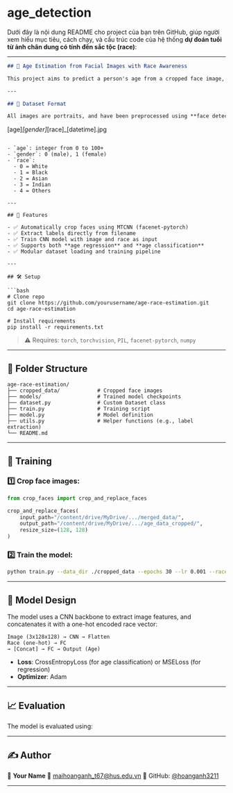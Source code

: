 # age_detection
Dưới đây là nội dung README cho project của bạn trên GitHub, giúp người xem hiểu mục tiêu, cách chạy, và cấu trúc code của hệ thống **dự đoán tuổi từ ảnh chân dung có tính đến sắc tộc (race)**:

---

```markdown
## 🧠 Age Estimation from Facial Images with Race Awareness

This project aims to predict a person's age from a cropped face image, using a **deep learning model that considers race** as an auxiliary input. The dataset includes images in the format `[age]_[gender]_[race]_[datetime].jpg`.

---

## 📂 Dataset Format

All images are portraits, and have been preprocessed using **face detection and cropping** to focus only on the face. File naming convention:

```

\[age]*\[gender]*\[race]\_\[datetime].jpg

````

- `age`: integer from 0 to 100+
- `gender`: 0 (male), 1 (female)
- `race`:  
  - 0 = White  
  - 1 = Black  
  - 2 = Asian  
  - 3 = Indian  
  - 4 = Others

---

## 🚀 Features

- ✅ Automatically crop faces using MTCNN (facenet-pytorch)
- ✅ Extract labels directly from filename
- ✅ Train CNN model with image and race as input
- ✅ Supports both **age regression** and **age classification**
- ✅ Modular dataset loading and training pipeline

---

## 🛠️ Setup

```bash
# Clone repo
git clone https://github.com/yourusername/age-race-estimation.git
cd age-race-estimation

# Install requirements
pip install -r requirements.txt
````

> ⚠️ Requires: `torch`, `torchvision`, `PIL`, `facenet-pytorch`, `numpy`

---

## 📁 Folder Structure

```
age-race-estimation/
├── cropped_data/            # Cropped face images
├── models/                  # Trained model checkpoints
├── dataset.py               # Custom Dataset class
├── train.py                 # Training script
├── model.py                 # Model definition
├── utils.py                 # Helper functions (e.g., label extraction)
└── README.md
```

---

## 🧪 Training

### 1️⃣ Crop face images:

```python
from crop_faces import crop_and_replace_faces

crop_and_replace_faces(
    input_path="/content/drive/MyDrive/.../merged_data/",
    output_path="/content/drive/MyDrive/.../age_data_cropped/",
    resize_size=(128, 128)
)
```

### 2️⃣ Train the model:

```bash
python train.py --data_dir ./cropped_data --epochs 30 --lr 0.001 --race-aware
```

---

## 🧠 Model Design

The model uses a CNN backbone to extract image features, and concatenates it with a one-hot encoded race vector:

```text
Image (3x128x128) → CNN → Flatten
Race (one-hot) → FC
→ [Concat] → FC → Output (Age)
```

* **Loss**: CrossEntropyLoss (for age classification) or MSELoss (for regression)
* **Optimizer**: Adam

---

## 📈 Evaluation

The model is evaluated using:


---

## ✍️ Author

👤 **Your Name**
📧 [maihoanganh_t67@hus.edu.vn](mailto:maihoanganh_t67@hus.edu.vn)
🔗 GitHub: [@hoanganh3211](https://github.com/hoanganh3211)

---
